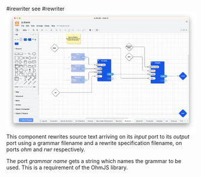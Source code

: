 #irewriter
see #rewriter 
![](doc/screenshots/iRewriter.png)
This component rewrites source text arriving on its *input* port to its *output* port using a grammar filename and a rewrite specification filename, on ports *ohm* and *rwr* respectively.  

The port *grammar name* gets a string which names the grammar to be used.  This is a requirement of the OhmJS library.

